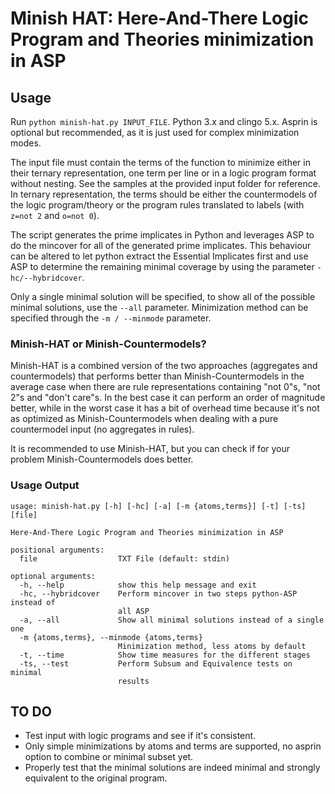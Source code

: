 # Minish HAT: Here-And-There Logic Program and Theories minimization in ASP

## Usage
Run ```python minish-hat.py INPUT_FILE```. Python 3.x and clingo 5.x.
Asprin is optional but recommended, as it is just used for complex minimization modes.

The input file must contain the terms of the function to minimize either in their ternary representation, one term per line
or in a logic program format without nesting. See the samples at the provided input folder for reference.
In ternary representation, the terms should be either the countermodels of the logic program/theory or the program rules translated to labels (with ```z=not 2``` and ```o=not 0```).

The script generates the prime implicates in Python and leverages ASP to do the mincover for all of the generated prime implicates. This behaviour can be altered to let python extract the Essential Implicates first and use ASP to determine the remaining minimal coverage by using the parameter ```-hc/--hybridcover```.

Only a single minimal solution will be specified, to show all of the possible minimal solutions, use the ```--all``` parameter. Minimization method can be specified through the ```-m / --minmode``` parameter.

### Minish-HAT or Minish-Countermodels?
Minish-HAT is a combined version of the two approaches (aggregates and countermodels)
that performs better than Minish-Countermodels in the average case when there are
rule representations containing "not 0"s, "not 2"s and "don't care"s. In the best case
it can perform an order of magnitude better, while in the worst case it has a bit
of overhead time because it's not as optimized as Minish-Countermodels when dealing
with a pure countermodel input (no aggregates in rules).

It is recommended to use Minish-HAT, but you can check if for your problem Minish-Countermodels
does better.

### Usage Output
```
usage: minish-hat.py [-h] [-hc] [-a] [-m {atoms,terms}] [-t] [-ts] [file]

Here-And-There Logic Program and Theories minimization in ASP

positional arguments:
  file                  TXT File (default: stdin)

optional arguments:
  -h, --help            show this help message and exit
  -hc, --hybridcover    Perform mincover in two steps python-ASP instead of
                        all ASP
  -a, --all             Show all minimal solutions instead of a single one
  -m {atoms,terms}, --minmode {atoms,terms}
                        Minimization method, less atoms by default
  -t, --time            Show time measures for the different stages
  -ts, --test           Perform Subsum and Equivalence tests on minimal
                        results
```

## TO DO
* Test input with logic programs and see if it's consistent.
* Only simple minimizations by atoms and terms are supported, no asprin option to combine or minimal subset yet.
* Properly test that the minimal solutions are indeed minimal and strongly equivalent to the original program.

